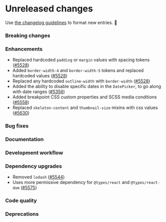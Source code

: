 # Unreleased changes

Use [the changelog guidelines](/documentation/Versioning%20and%20changelog.md) to format new entries. 💜

### Breaking changes

### Enhancements

- Replaced hardcoded `padding` or `margin` values with spacing tokens ([#5528](https://github.com/Shopify/polaris/pull/5528))
- Added `border-width-4` and `border-width-5` tokens and replaced hardcoded values ([#5528](https://github.com/Shopify/polaris/pull/5528))
- Replaced any hardcoded `outline-width` with `border-width` ([#5528](https://github.com/Shopify/polaris/pull/5528))
- Added the ability to disable specific dates in the `DatePicker`, to go along with date ranges ([#5356](https://github.com/Shopify/polaris/pull/5356))
- Added breakpoint CSS custom properties and SCSS media conditions ([#5558](https://github.com/Shopify/polaris/pull/5558))
- Replaced `skeleton-content` and `thumbnail-size` mixins with css values ([#5630](https://github.com/Shopify/polaris/pull/5630))

### Bug fixes

### Documentation

### Development workflow

### Dependency upgrades

- Removed `lodash` ([#5544](https://github.com/Shopify/polaris/pull/5544))
- Uses more permissive dependency for `@types/react` and `@types/react-dom` ([#5575](https://github.com/Shopify/polaris/pull/5575))

### Code quality

### Deprecations
